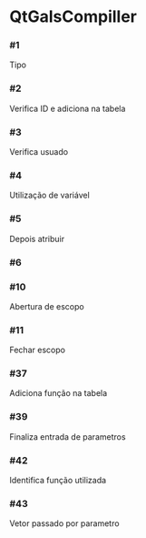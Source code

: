 # QtGalsCompiller

### #1
Tipo

### #2
Verifica ID e adiciona na tabela

### #3
Verifica usuado

### #4
Utilização de variável

### #5
Depois atribuir

### #6

### #10
Abertura de escopo
### #11
Fechar escopo

### #37
Adiciona função na tabela
### #39
Finaliza entrada de parametros
### #42
Identifica função utilizada
### #43
Vetor passado por parametro
